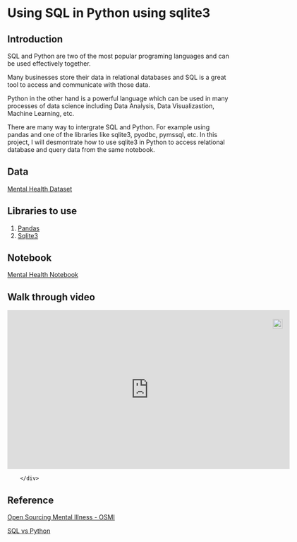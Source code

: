 # Using SQL in Python using sqlite3

## Introduction
SQL and Python are two of the most popular programing languages and can be used effectively together.

Many businesses store their data in relational databases and SQL is a great tool to access and communicate with those data.

Python in the other hand is a powerful language which can be used in many processes of data science including Data Analysis, Data Visualizastion, Machine Learning, etc.

There are many way to intergrate SQL and Python. For example using pandas and one of the libraries like sqlite3, pyodbc, pymssql, etc.
In this project, I will desmontrate how to use sqlite3 in Python to access relational database and query data from the same notebook.


## Data
[Mental Health Dataset](https://www.kaggle.com/datasets/anth7310/mental-health-in-the-tech-industry)

## Libraries to use
1. [Pandas](https://pandas.pydata.org/)
2. [Sqlite3](https://docs.python.org/3/library/sqlite3.html)


## Notebook
[Mental Health Notebook](https://github.com/halethithu/Use_SQL_in_Python_with_sqlite3/blob/main/Sql_Mental_Health.ipynb)


## Walk through video
<div style="position:relative;width:fit-content;height:fit-content;">
            <a style="position:absolute;top:20px;right:1rem;opacity:0.8;" href="https://clipchamp.com/watch/SRMgHJiYlYu?utm_source=embed&utm_medium=embed&utm_campaign=watch">
                <img style="height:22px;" src="https://clipchamp.com/e.svg" alt="How to use SQL in Python with sqlite3" />
            </a>
            <iframe allow="autoplay;" allowfullscreen style="border:none" src="https://clipchamp.com/watch/SRMgHJiYlYu/embed" width="640" height="360"></iframe>

            
        </div>


## Reference
[Open Sourcing Mental Illness - OSMI](https://osmihelp.org/research.html)

[SQL vs Python](https://www.datacamp.com/blog/sql-vs-python-which-to-learn)
